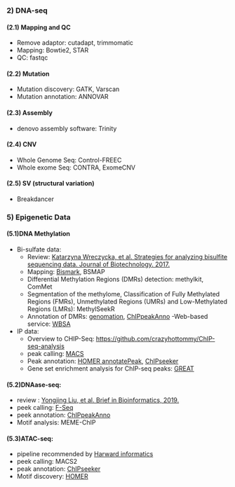 ### 2) DNA-seq  
#### (2.1) Mapping and QC  
- Remove adaptor: cutadapt, trimmomatic
- Mapping: Bowtie2, STAR  
- QC: fastqc  
#### (2.2) Mutation
- Mutation discovery: GATK, Varscan
- Mutation annotation: ANNOVAR
#### (2.3) Assembly
- denovo assembly software: Trinity
#### (2.4) CNV
- Whole Genome Seq: Control-FREEC  
- Whole exome Seq: CONTRA, ExomeCNV
#### (2.5) SV (structural variation)
- Breakdancer

### 5) Epigenetic Data
#### (5.1)DNA Methylation 
 - Bi-sulfate data:
   - Review: [Katarzyna Wreczycka, et al. Strategies for analyzing bisulfite sequencing data. Journal of Biotechnology. 2017.](https://www.sciencedirect.com/science/article/pii/S0168165617315936)
   - Mapping: [Bismark](http://www.bioinformatics.babraham.ac.uk/projects/bismark/), BSMAP
   - Differential Methylation Regions (DMRs) detection: methylkit, ComMet
   - Segmentation of the methylome, Classification of Fully Methylated Regions (FMRs), Unmethylated Regions (UMRs) and Low-Methylated Regions (LMRs): MethylSeekR
   - Annotation of DMRs: [genomation](https://bioconductor.org/packages/release/bioc/html/genomation.html), [ChIPpeakAnno](https://www.bioconductor.org/packages/release/bioc/html/ChIPpeakAnno.html)
   -Web-based service: [WBSA](http://wbsa.big.ac.cn/)
 - IP data:
   - Overview to CHIP-Seq: https://github.com/crazyhottommy/ChIP-seq-analysis
   - peak calling: [MACS](https://github.com/taoliu/MACS/wiki/Advanced:-Call-peaks-using-MACS2-subcommands)
   - Peak annotation: [HOMER annotatePeak](http://homer.ucsd.edu/homer/ngs/annotation.html), [ChIPseeker](http://bioconductor.org/packages/release/bioc/html/ChIPseeker.html)
   - Gene set enrichment analysis for ChIP-seq peaks: [GREAT](http://bejerano.stanford.edu/great/public/html/)
   
#### (5.2)DNAase-seq: 
- review : [Yongjing Liu, et al. Brief in Bioinformatics, 2019.](https://academic.oup.com/bib/article-abstract/20/5/1865/5053117?redirectedFrom=fulltext)
- peek calling:  [F-Seq](http://fureylab.web.unc.edu/software/fseq/)
- peek annotation: [ChIPpeakAnno](https://www.bioconductor.org/packages/release/bioc/html/ChIPpeakAnno.html)
- Motif analysis: MEME-ChIP
#### (5.3)ATAC-seq:
 - pipeline recommended by [Harward informatics](https://github.com/harvardinformatics/ATAC-seq)
 - peek calling: MACS2
 - peak annotation: [ChIPseeker](https://bioconductor.org/packages/release/bioc/html/ChIPseeker.html)
 - Motif discovery: [HOMER](http://homer.ucsd.edu/homer/introduction/basics.html)
 
